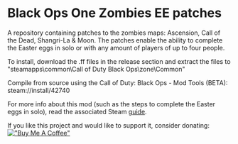 # Black Ops One Zombies EE patches
A repository containing patches to the zombies maps: Ascension, Call of the Dead, Shangri-La &amp; Moon. The patches enable the ability to complete the Easter eggs in solo or with any amount of players of up to four people.

To install, download the .ff files in the release section and extract the files to "steamapps\common\Call of Duty Black Ops\zone\Common"

Compile from source using the Call of Duty: Black Ops - Mod Tools (BETA): steam://install/42740

For more info about this mod (such as the steps to complete the Easter eggs in solo), read the associated Steam [guide](https://steamcommunity.com/sharedfiles/filedetails/?id=3041320930).

If you like this project and would like to support it, consider donating:
[!["Buy Me A Coffee"](https://www.buymeacoffee.com/assets/img/custom_images/orange_img.png)](https://www.buymeacoffee.com/reubenukgb)
